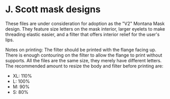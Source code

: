 # J. Scott mask designs

These files are under consideration for adoption as the "V2" Montana Mask design. They feature size letters on the mask interior, larger eyelets to make threading elastic easier, and a filter that offers interior relief for the user's lips.

Notes on printing: The filter should be printed with the flange facing up. There is enough contouring on the filter to allow the flange to print without supports. All the files are the same size, they merely have different letters. The recommended amount to resize the body and filter before printing are:


- XL: 110%
- L: 100%
- M: 90%
- S: 80%
